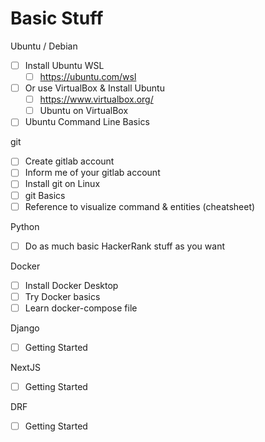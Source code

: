 # Basic Stuff

Ubuntu / Debian
- [ ] Install Ubuntu WSL
	- [ ] https://ubuntu.com/wsl
- [ ] Or use VirtualBox & Install Ubuntu
	- [ ] https://www.virtualbox.org/
	- [ ] Ubuntu on VirtualBox
- [ ] Ubuntu Command Line Basics

git
- [ ] Create gitlab account
- [ ] Inform me of your gitlab account
- [ ] Install git on Linux
- [ ] git Basics
- [ ] Reference to visualize command & entities (cheatsheet)

Python
- [ ] Do as much basic  HackerRank stuff as you want

Docker
- [ ] Install Docker Desktop
- [ ] Try Docker basics
- [ ] Learn docker-compose file

Django
- [ ] Getting Started

NextJS
- [ ] Getting Started

DRF
- [ ] Getting Started
